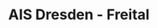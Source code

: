 ---
title: "AIS Dresden - Freital"
url: /freital/ais-dresden-freital-wilsdruffer-strasse/
shop: Autowerkstatt
---